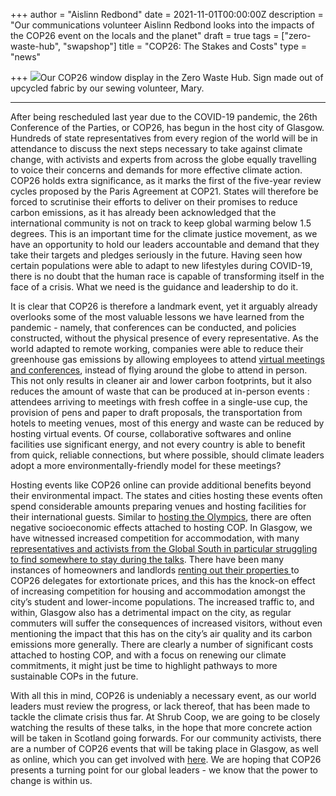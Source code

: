 +++
author = "Aislinn Redbond"
date = 2021-11-01T00:00:00Z
description = "Our communications volunteer Aislinn Redbond looks into the impacts of the COP26 event on the locals and the planet"
draft = true
tags = ["zero-waste-hub", "swapshop"]
title = "COP26: The Stakes and Costs"
type = "news"

+++
![](https://res.cloudinary.com/shrub-co-op/image/upload/v1635856156/shrubcoop.org/media/cop_vkkjvd.png)Our COP26 window display in the Zero Waste Hub. Sign made out of upcycled fabric by our sewing volunteer, Mary. 

***

After being rescheduled last year due to the COVID-19 pandemic, the 26th Conference of the Parties, or COP26, has begun in the host city of Glasgow. Hundreds of state representatives from every region of the world will be in attendance to discuss the next steps necessary to take against climate change, with activists and experts from across the globe equally travelling to voice their concerns and demands for more effective climate action. COP26 holds extra significance, as it marks the first of the five-year review cycles proposed by the Paris Agreement at COP21. States will therefore be forced to scrutinise their efforts to deliver on their promises to reduce carbon emissions, as it has already been acknowledged that the international community is not on track to keep global warming below 1.5 degrees. This is an important time for the climate justice movement, as we have an opportunity to hold our leaders accountable and demand that they take their targets and pledges seriously in the future. Having seen how certain populations were able to adapt to new lifestyles during COVID-19, there is no doubt that the human race is capable of transforming itself in the face of a crisis. What we need is the guidance and leadership to do it.

It is clear that COP26 is therefore a landmark event, yet it arguably already overlooks some of the most valuable lessons we have learned from the pandemic - namely, that conferences can be conducted, and policies constructed, without the physical presence of every representative. As the world adapted to remote working, companies were able to reduce their greenhouse gas emissions by allowing employees to attend [virtual meetings and conferences](https://hub.airmeet.com/environmental-benefits-of-remote-work/), instead of flying around the globe to attend in person. This not only results in cleaner air and lower carbon footprints, but it also reduces the amount of waste that can be produced at in-person events : attendees arriving to meetings with fresh coffee in a single-use cup, the provision of pens and paper to draft proposals, the transportation from hotels to meeting venues, most of this energy and waste can be reduced by hosting virtual events. Of course, collaborative softwares and online facilities use significant energy, and not every country is able to benefit from quick, reliable connections, but where possible, should climate leaders adopt a more environmentally-friendly model for these meetings?

Hosting events like COP26 online can provide additional benefits beyond their environmental impact. The states and cities hosting these events often spend considerable amounts preparing venues and hosting facilities for their international guests. Similar to [hosting the Olympics](https://ips-dc.org/the-dark-side-of-hosting-the-olympics/), there are often negative socioeconomic effects attached to hosting COP. In Glasgow, we have witnessed increased competition for accommodation, with many [representatives and activists from the Global South in particular struggling to find somewhere to stay during the talks](https://news.stv.tv/west-central/cop26-lodging-crisis-thousands-of-delegates-without-somewhere-to-stay?amp). There have been many instances of homeowners and landlords [renting out their properties ](https://www.glasgowtimes.co.uk/news/19663686.renting-glasgow-home-pay-off-prices-soar-due-cop26/)to COP26 delegates for extortionate prices, and this has the knock-on effect of increasing competition for housing and accommodation amongst the city’s student and lower-income populations. The increased traffic to, and within, Glasgow also has a detrimental impact on the city, as regular commuters will suffer the consequences of increased visitors, without even mentioning the impact that this has on the city’s air quality and its carbon emissions more generally. There are clearly a number of significant costs attached to hosting COP, and with a focus on renewing our climate commitments, it might just be time to highlight pathways to more sustainable COPs in the future.

With all this in mind, COP26 is undeniably a necessary event, as our world leaders must review the progress, or lack thereof, that has been made to tackle the climate crisis thus far. At Shrub Coop, we are going to be closely watching the results of these talks, in the hope that more concrete action will be taken in Scotland going forwards. For our community activists, there are a number of COP26 events that will be taking place in Glasgow, as well as online, which you can get involved with [here](https://ukcop26.org/the-conference/green-zone-programme-of-events/). We are hoping that COP26 presents a turning point for our global leaders - we know that the power to change is within us.